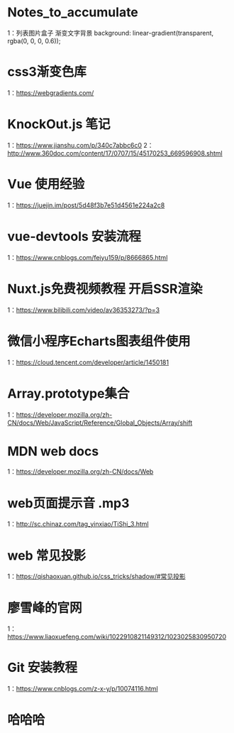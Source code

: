 # Notes_to_accumulate
1：列表图片盒子 渐变文字背景
   background: linear-gradient(transparent, rgba(0, 0, 0, 0.6));
# css3渐变色库
1：https://webgradients.com/
# KnockOut.js 笔记
1：https://www.jianshu.com/p/340c7abbc6c0
2：http://www.360doc.com/content/17/0707/15/45170253_669596908.shtml
# Vue 使用经验
1：https://juejin.im/post/5d48f3b7e51d4561e224a2c8
# vue-devtools 安装流程
1：https://www.cnblogs.com/feiyu159/p/8666865.html
# Nuxt.js免费视频教程 开启SSR渲染
1：https://www.bilibili.com/video/av36353273/?p=3
# 微信小程序Echarts图表组件使用
1：https://cloud.tencent.com/developer/article/1450181
# Array.prototype集合
1：https://developer.mozilla.org/zh-CN/docs/Web/JavaScript/Reference/Global_Objects/Array/shift
# MDN web docs
1：https://developer.mozilla.org/zh-CN/docs/Web
# web页面提示音 .mp3
1：http://sc.chinaz.com/tag_yinxiao/TiShi_3.html
# web 常见投影
1：https://qishaoxuan.github.io/css_tricks/shadow/#常见投影
# 廖雪峰的官网
1：https://www.liaoxuefeng.com/wiki/1022910821149312/1023025830950720
# Git 安装教程
1：https://www.cnblogs.com/z-x-y/p/10074116.html
<h1>哈哈哈</h1>
